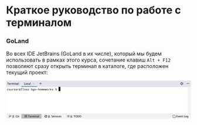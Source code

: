 # Краткое руководство по работе с терминалом

### GoLand

Во всех IDE JetBrains (GoLand в их числе), который мы будем использовать в рамках этого курса, сочетание клавиш `Alt + F12` позволяют сразу открыть терминал в каталоге, где расположен текущий проект:

![](pic/goland-terminal.png)
